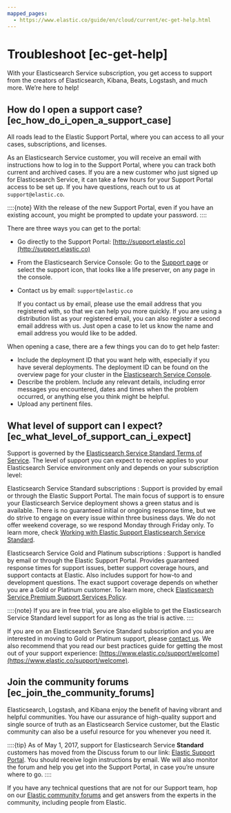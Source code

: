 ```yaml
---
mapped_pages:
  - https://www.elastic.co/guide/en/cloud/current/ec-get-help.html
---
```


# Troubleshoot [ec-get-help]

With your Elasticsearch Service subscription, you get access to support from the creators of Elasticsearch, Kibana, Beats, Logstash, and much more. We’re here to help!


## How do I open a support case? [ec_how_do_i_open_a_support_case]

All roads lead to the Elastic Support Portal, where you can access to all your cases, subscriptions, and licenses.

As an Elasticsearch Service customer, you will receive an email with instructions how to log in to the Support Portal, where you can track both current and archived cases. If you are a new customer who just signed up for Elasticsearch Service, it can take a few hours for your Support Portal access to be set up. If you have questions, reach out to us at `support@elastic.co`.

::::{note}
With the release of the new Support Portal, even if you have an existing account, you might be prompted to update your password.
::::


There are three ways you can get to the portal:

* Go directly to the Support Portal: [http://support.elastic.co](http://support.elastic.co)
* From the Elasticsearch Service Console: Go to the [Support page](https://cloud.elastic.co/support?page=docs&placement=docs-body) or select the support icon, that looks like a life preserver, on any page in the console.
* Contact us by email: `support@elastic.co`

    If you contact us by email, please use the email address that you registered with, so that we can help you more quickly. If you are using a distribution list as your registered email, you can also register a second email address with us. Just open a case to let us know the name and email address you would like to be added.


When opening a case, there are a few things you can do to get help faster:

* Include the deployment ID that you want help with, especially if you have several deployments. The deployment ID can be found on the overview page for your cluster in the [Elasticsearch Service Console](https://cloud.elastic.co?page=docs&placement=docs-body).
* Describe the problem. Include any relevant details, including error messages you encountered, dates and times when the problem occurred, or anything else you think might be helpful.
* Upload any pertinent files.


## What level of support can I expect? [ec_what_level_of_support_can_i_expect]

Support is governed by the [Elasticsearch Service Standard Terms of Service](https://www.elastic.co/legal/terms-of-service/cloud). The level of support you can expect to receive applies to your Elasticsearch Service environment only and depends on your subscription level:

Elasticsearch Service Standard subscriptions
:   Support is provided by email or through the Elastic Support Portal. The main focus of support is to ensure your Elasticsearch Service deployment shows a green status and is available. There is no guaranteed initial or ongoing response time, but we do strive to engage on every issue within three business days. We do not offer weekend coverage, so we respond Monday through Friday only. To learn more, check [Working with Elastic Support Elasticsearch Service Standard](https://www.elastic.co/support/welcome/cloud).

Elasticsearch Service Gold and Platinum subscriptions
:   Support is handled by email or through the Elastic Support Portal. Provides guaranteed response times for support issues, better support coverage hours, and support contacts at Elastic. Also includes support for how-to and development questions. The exact support coverage depends on whether you are a Gold or Platinum customer. To learn more, check [Elasticsearch Service Premium Support Services Policy](https://www.elastic.co/legal/support_policy/cloud_premium).

::::{note}
If you are in free trial, you are also eligible to get the Elasticsearch Service Standard level support for as long as the trial is active.
::::


If you are on an Elasticsearch Service Standard subscription and you are interested in moving to Gold or Platinum support, please [contact us](https://www.elastic.co/cloud/contact). We also recommend that you read our best practices guide for getting the most out of your support experience: [https://www.elastic.co/support/welcome](https://www.elastic.co/support/welcome).


## Join the community forums [ec_join_the_community_forums]

Elasticsearch, Logstash, and Kibana enjoy the benefit of having vibrant and helpful communities. You have our assurance of high-quality support and single source of truth as an Elasticsearch Service customer, but the Elastic community can also be a useful resource for you whenever you need it.

::::{tip}
As of May 1, 2017, support for Elasticsearch Service **Standard** customers has moved from the Discuss forum to our link: [Elastic Support Portal](https://support.elastic.co). You should receive login instructions by email. We will also monitor the forum and help you get into the Support Portal, in case you’re unsure where to go.
::::


If you have any technical questions that are not for our Support team, hop on our [Elastic community forums](https://discuss.elastic.co/) and get answers from the experts in the community, including people from Elastic.
